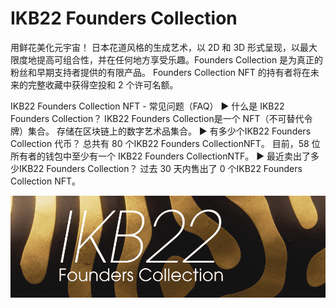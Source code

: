 # IKB22 Founders Collection

用鲜花美化元宇宙！ 日本花道风格的生成艺术，以 2D 和 3D 形式呈现，以最大限度地提高可组合性，并在任何地方享受乐趣。Founders Collection 是为真正的粉丝和早期支持者提供的有限产品。 Founders Collection NFT 的持有者将在未来的完整收藏中获得空投和 2 个许可名额。

IKB22 Founders Collection NFT - 常见问题（FAQ）
▶ 什么是 IKB22 Founders Collection？
IKB22 Founders Collection是一个 NFT（不可替代令牌）集合。 存储在区块链上的数字艺术品集合。
▶ 有多少个IKB22 Founders Collection 代币？
总共有 80 个IKB22 Founders CollectionNFT。 目前，58 位所有者的钱包中至少有一个 IKB22 Founders CollectionNTF。
▶ 最近卖出了多少IKB22 Founders Collection？
过去 30 天内售出了 0 个IKB22 Founders Collection NFT。

![NFT](微信截图_20220827193522.png)
